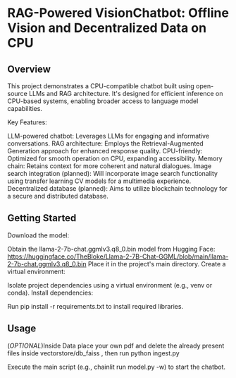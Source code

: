 # RAG-Powered VisionChatbot: Offline Vision and Decentralized Data on CPU

## Overview

This project demonstrates a CPU-compatible chatbot built using open-source LLMs and RAG architecture. It's designed for efficient inference on CPU-based systems, enabling broader access to language model capabilities.

Key Features:

LLM-powered chatbot: Leverages LLMs for engaging and informative conversations.
RAG architecture: Employs the Retrieval-Augmented Generation approach for enhanced response quality.
CPU-friendly: Optimized for smooth operation on CPU, expanding accessibility.
Memory chain: Retains context for more coherent and natural dialogues.
Image search integration (planned): Will incorporate image search functionality using transfer learning CV models for a multimedia experience.
Decentralized database (planned): Aims to utilize blockchain technology for a secure and distributed database.
## Getting Started

Download the model:

Obtain the llama-2-7b-chat.ggmlv3.q8_0.bin model from Hugging Face: https://huggingface.co/TheBloke/Llama-2-7B-Chat-GGML/blob/main/llama-2-7b-chat.ggmlv3.q8_0.bin
Place it in the project's main directory.
Create a virtual environment:

Isolate project dependencies using a virtual environment (e.g., venv or conda).
Install dependencies:

Run pip install -r requirements.txt to install required libraries.
## Usage

(*OPTIONAL*)Inside Data place your own pdf and delete the already present files inside vectorstore/db_faiss , then run python ingest.py

Execute the main script (e.g., chainlit run model.py -w) to start the chatbot.
